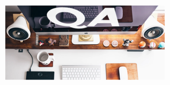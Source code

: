 ![Header](https://github.com/eminQA/eminQA/blob/main/assets//5-Qualities-Of-A-Good-QA-Engineer.webp)
